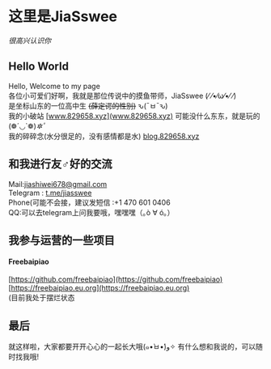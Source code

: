 # 这里是JiaSswee #
*很高兴认识你*

## Hello World ##
Hello, Welcome to my page  
各位小可爱们好啊，我就是那位传说中的摸鱼带师，JiaSswee (⁄ ⁄•⁄ω⁄•⁄ ⁄)  
是坐标山东的一位高中生 ~~(薛定谔的性别)~~ ԅ(¯ㅂ¯ԅ)  
我的小破站 [www.829658.xyz](www.829658.xyz) 可能没什么东东，就是玩的 (❁´◡`❁)*✲ﾟ*  
我的碎碎念(水分很足的，没有感情都是水) [blog.829658.xyz](blog.829658.xyz)  

## 和我进行友♂好的交流 ##
Mail:jiashiwei678@gmail.com  
Telegram : [t.me/jiasswee](t.me/jiasswee)  
Phone(可能不会接，建议发短信 :+1 470 601 0406  
QQ:可以去telegram上问我要哦，嘿嘿嘿（｡ò ∀ ó｡）  

## 我参与运营的一些项目 ##
#### Freebaipiao ####
[https://github.com/freebaipiao](https://github.com/freebaipiao)  
[https://freebaipiao.eu.org](https://freebaipiao.eu.org)  
(目前我处于摆烂状态  

## 最后 ##
就这样啦，大家都要开开心心的一起长大哦(๑•̀ㅂ•́)و✧ 
有什么想和我说的，可以随时找我哦!  

